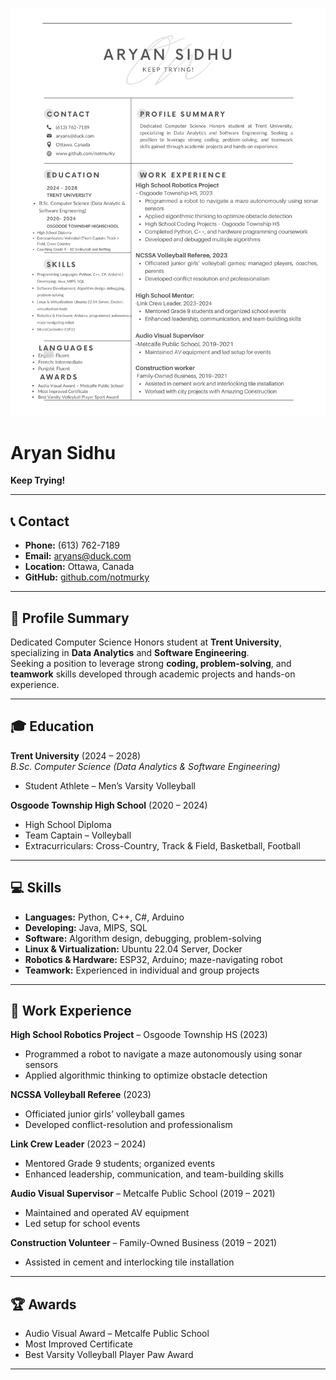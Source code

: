 ![Resume Preview](Resume.png)
# Aryan Sidhu
**Keep Trying!**

---

## 📞 Contact
- **Phone:** (613) 762-7189  
- **Email:** [aryans@duck.com](mailto:aryans@duck.com)  
- **Location:** Ottawa, Canada  
- **GitHub:** [github.com/notmurky](https://github.com/notmurky)  

---

## 🎯 Profile Summary
Dedicated Computer Science Honors student at **Trent University**, specializing in **Data Analytics** and **Software Engineering**.  
Seeking a position to leverage strong **coding, problem-solving**, and **teamwork** skills developed through academic projects and hands-on experience.  

---

## 🎓 Education

**Trent University** (2024 – 2028)  
_B.Sc. Computer Science (Data Analytics & Software Engineering)_  
- Student Athlete – Men’s Varsity Volleyball  

**Osgoode Township High School** (2020 – 2024)  
- High School Diploma  
- Team Captain – Volleyball  
- Extracurriculars: Cross-Country, Track & Field, Basketball, Football  

---

## 💻 Skills
- **Languages:** Python, C++, C#, Arduino  
- **Developing:** Java, MIPS, SQL  
- **Software:** Algorithm design, debugging, problem-solving  
- **Linux & Virtualization:** Ubuntu 22.04 Server, Docker  
- **Robotics & Hardware:** ESP32, Arduino; maze-navigating robot  
- **Teamwork:** Experienced in individual and group projects  

---

## 💼 Work Experience

**High School Robotics Project** – Osgoode Township HS (2023)  
- Programmed a robot to navigate a maze autonomously using sonar sensors  
- Applied algorithmic thinking to optimize obstacle detection  

**NCSSA Volleyball Referee** (2023)  
- Officiated junior girls’ volleyball games  
- Developed conflict-resolution and professionalism  

**Link Crew Leader** (2023 – 2024)  
- Mentored Grade 9 students; organized events  
- Enhanced leadership, communication, and team-building skills  

**Audio Visual Supervisor** – Metcalfe Public School (2019 – 2021)  
- Maintained and operated AV equipment  
- Led setup for school events  

**Construction Volunteer** – Family-Owned Business (2019 – 2021)  
- Assisted in cement and interlocking tile installation  

---

## 🏆 Awards
- Audio Visual Award – Metcalfe Public School  
- Most Improved Certificate  
- Best Varsity Volleyball Player Paw Award  

---


